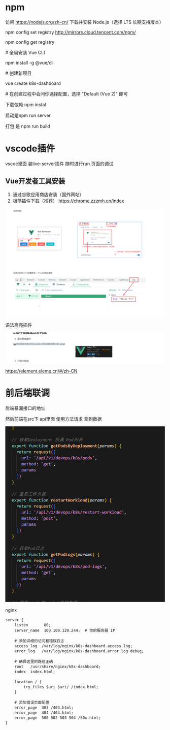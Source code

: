 # npm

访问 https://nodejs.org/zh-cn/ 下载并安装 Node.js（选择 LTS 长期支持版本）



npm config set registry http://mirrors.cloud.tencent.com/npm/

npm config get registry



\# 全局安装 Vue CLI

npm install -g @vue/cli

\# 创建新项目

vue create k8s-dashboard



\# 在创建过程中会问你选择配置，选择 "Default (Vue 2)" 即可







下载依赖  npm instal





启动是npm run server

打包 是 npm run build





# vscode插件

vscoe里面 装live-server插件 随时进行run 页面的调试 





## Vue开发者工具安装



1. 通过谷歌应用商店安装（国外网站）
2. 极简插件下载（推荐） https://chrome.zzzmh.cn/index



![img](./assets/1741248831018-d81c4240-5ecd-4085-a4e9-260ce37a19e0.png)







语法高亮插件

![img](./assets/1741249410649-5e03e83d-e3f7-47c0-a030-3671195cc5ad.png)





https://element.eleme.cn/#/zh-CN





# 前后端联调



后端暴漏接口的地址 

然后前端在src下 api里面 使用方法请求 拿到数据 

![img](./assets/1741312743892-e55fd396-cb9c-4a14-8ec9-c8c5f6dbc670.png)





nginx

```plain
server {
    listen       80;
    server_name  100.100.129.244;  # 你的服务器 IP

    # 添加详细的访问和错误日志
    access_log  /var/log/nginx/k8s-dashboard.access.log;
    error_log   /var/log/nginx/k8s-dashboard.error.log debug;

    # 确保这里的路径正确
    root   /usr/share/nginx/k8s-dashboard;
    index  index.html;

    location / {
        try_files $uri $uri/ /index.html;
    }

    # 添加错误页面配置
    error_page  403 /403.html;
    error_page  404 /404.html;
    error_page  500 502 503 504 /50x.html;
}
```
